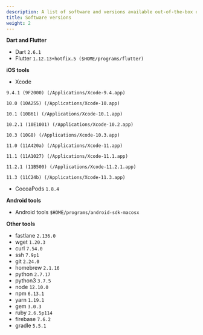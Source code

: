 ```yaml
---
description: A list of software and versions available out-of-the-box on Codemagic.
title: Software versions
weight: 2
---
```

**Dart and Flutter**

- Dart `2.6.1`
- Flutter `1.12.13+hotfix.5 ($HOME/programs/flutter)`

**iOS tools**

- Xcode

`9.4.1 (9F2000) (/Applications/Xcode-9.4.app)`

`10.0 (10A255) (/Applications/Xcode-10.app)`

`10.1 (10B61) (/Applications/Xcode-10.1.app)`

`10.2.1 (10E1001) (/Applications/Xcode-10.2.app)`

`10.3 (10G8) (/Applications/Xcode-10.3.app)`

`11.0 (11A420a) (/Applications/Xcode-11.app)`

`11.1 (11A1027) (/Applications/Xcode-11.1.app)`

`11.2.1 (11B500) (/Applications/Xcode-11.2.1.app)`

`11.3 (11C24b) (/Applications/Xcode-11.3.app)`


- CocoaPods `1.8.4`

**Android tools**

- Android tools `$HOME/programs/android-sdk-macosx`

**Other tools**

- fastlane `2.136.0`
- wget `1.20.3`
- curl `7.54.0`
- ssh `7.9p1`
- git `2.24.0`
- homebrew `2.1.16`
- python `2.7.17`
- python3 `3.7.5`
- node `12.10.0`
- npm `6.13.1`
- yarn `1.19.1`
- gem `3.0.3`
- ruby `2.6.5p114`
- firebase `7.6.2`
- gradle `5.5.1`
